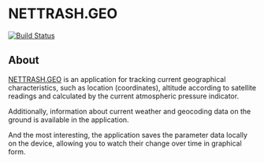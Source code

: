 #  NETTRASH.GEO

[![Build Status](https://travis-ci.org/nettrash/NETTRASH.Geo.svg?branch=master)](https://travis-ci.org/nettrash/NETTRASH.Geo)


## About  

[NETTRASH.GEO](https://apps.apple.com/us/app/nettrash-geo/id1463358981?l=ru&ls=1) is an application for tracking current geographical characteristics, such as location (coordinates), altitude according to satellite readings and calculated by the current atmospheric pressure indicator.  

Additionally, information about current weather and geocoding data on the ground is available in the application.  

And the most interesting, the application saves the parameter data locally on the device, allowing you to watch their change over time in graphical form.  
